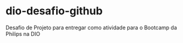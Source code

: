 # dio-desafio-github
Desafio de Projeto para entregar como atividade para o Bootcamp da Philips na DIO
